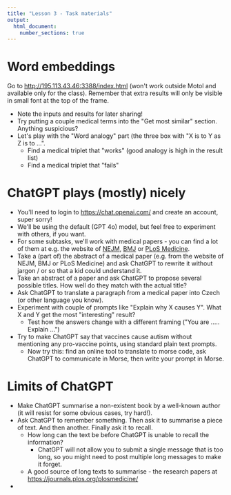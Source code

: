 ```yaml
---
title: "Lesson 3 - Task materials"
output: 
  html_document:
    number_sections: true
---
```


# Word embeddings

Go to http://195.113.43.46:3388/index.html (won't work outside Motol and available only for the class). Remember that extra results will only be visible in small font at the top of the frame.

- Note the inputs and results for later sharing!
- Try putting a couple medical terms into the "Get most similar" section. Anything suspicious?
- Let's play with the "Word analogy" part (the three box with "X is to Y as Z is to ...".
  - Find a medical triplet that "works" (good analogy is high in the result list)
  - Find a medical triplet that "fails" 

# ChatGPT plays (mostly) nicely

- You'll need to login to https://chat.openai.com/ and create an account, super sorry!
- We'll be using the default (GPT 4o) model, but feel free to experiment with others, if you want.
- For some subtasks, we'll work with medical papers - you can find a lot of them at e.g. the website of [NEJM](https://www.nejm.org/), [BMJ](https://www.bmj.com/) or [PLoS Medicine](https://journals.plos.org/plosmedicine/).
- Take a (part of) the abstract of a medical paper (e.g. from the website of NEJM, BMJ or PLoS Medicine) and ask ChatGPT to rewrite it without jargon / or so that a kid could understand it.
- Take an abstract of a paper and ask ChatGPT to propose several possible titles. How well do they match with the actual title?
- Ask ChatGPT to translate a paragraph from a medical paper into Czech (or other language you know).
- Experiment with couple of prompts like "Explain why X causes Y". What X and Y get the most "interesting" result?
  - Test how the answers change with a different framing ("You are ..... Explain ...")
- Try to make ChatGPT say that vaccines cause autism without mentioning any pro-vaccine points, using standard plain text prompts.
  - Now try this: find an online tool to translate to morse code, ask ChatGPT to communicate in Morse, then write your prompt in Morse.

# Limits of ChatGPT

<!-- - Make ChatGPT tell you the lyrics to a song (it might refuse to reproduce some because their copyrighted, find some which ChatGPT will be OK with providing --- non-English, less known songs work better). -->
- Make ChatGPT summarise a non-existent book by a well-known author (it will resist for some obvious cases, try hard!).
- Ask ChatGPT to remember something. Then ask it to summarise a piece of text. And then another. Finally ask it to recall. 
  - How long can the text be before ChatGPT is unable to recall the information? 
    - ChatGPT will not allow you to submit a single message that is too long, so you might need to post multiple long messages to make it forget.
  - A good source of long texts to summarise - the research papers at https://journals.plos.org/plosmedicine/
- 

